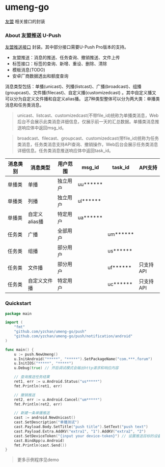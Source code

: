 # umeng-go

[友盟](https://www.umeng.com/) 相关接口的封装

### About 友盟推送 U-Push

[友盟推送接口](https://developer.umeng.com/docs/67966/detail/68343) 封装。其中部分接口需要U-Push Pro版本的支持。

- 友盟推送：消息的推送、任务查询、撤销推送、文件上传
- 标签接口：标签的查询、新增、重设、删除、清除
- 模板消息(TODO)
- 安卓厂商数据透出和额度查询

消息类型包括：单播(unicast)、列播(listcast)、广播(broadcast)、组播(groupcast)、文件播(filecast)、自定义播(customizedcast)
。其中自定义播又可以分为自定义文件播和自定义alias播。 这7种类型整体可以分为两大类：单播类消息和任务类消息。

> unicast、listcast、customizedcast(不带file_id)统称为单播类消息，Web后台不会展示此类消息详细信息，仅展示前一天的汇总数据。单播类消息推送响应体中返回msg_id。

> broadcast、filecast、groupcast、customizedcast(带file_id)统称为任务类消息，任务类消息支持API查询、撤销操作，Web后台会展示任务类消息详细信息。任务类消息推送响应体中返回task_id。

| 消息类别 | 消息类型 | 用户范围 | msg_id | task_id | API支持 |
| ------ | ------ | ------ | ------ | ------ | ------ |
| 单播类 | 单播 | 独立用户 | uu****** | | |
| 单播类 | 列播 | 独立用户 | ul****** | | |
| 单播类 | 自定义alias播 | 特定用户 | ua****** | | |
| 任务类 | 广播 | 全部用户 | | um****** | |
| 任务类 | 组播 | 部分用户 | | us****** | |
| 任务类 | 文件播 | 部分用户 | | uf****** | 只支持API |
| 任务类 | 自定义文件播 | 特定用户 | | uc****** | 只支持API |

### Quickstart

```go
package main

import (
	"fmt"
	"github.com/yzchan/umeng-go/push"
	"github.com/yzchan/umeng-go/push/notification/android"
)

func main() {
	u := push.NewUmeng()
	u.InitAndroid("*****", "*****").SetPackageName("com.***.forum")
	u.InitIOS("*****", "*****")
	u.Debug(true) // 开启调试模式会输出http请求和响应内容

	// 查询推送任务结果
	ret1, err := u.Android.Status("us*****")
	fmt.Println(ret1, err)

	// 撤销推送
	ret2, err := u.Android.Cancel("um*****")
	fmt.Println(ret2, err)

	// 新建一条单播推送
	cast := android.NewUnicast()
	cast.SetDescription("单播测试")
	cast.Payload.Body.SetTitle("push title").SetText("push text")
	cast.Payload.Extra.AddKV("extra1", "1").AddKV("extra2", "2")
	cast.SetDeviceToken("{input your device-token}") // 设置推送目标的设备
	cast.BindApp(u.Android)
	fmt.Println(cast.Send())
}
```

> 更多示例程序见demo
